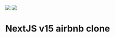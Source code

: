 <img src="https://capsule-render.vercel.app/api?type=waving&color=BDBDC8&height=150&section=header" />
<img src="https://img.shields.io/badge/Next.js-000000?style=flat-square&logo=Next.js&logoColor=white"/>

# NextJS v15 airbnb clone
